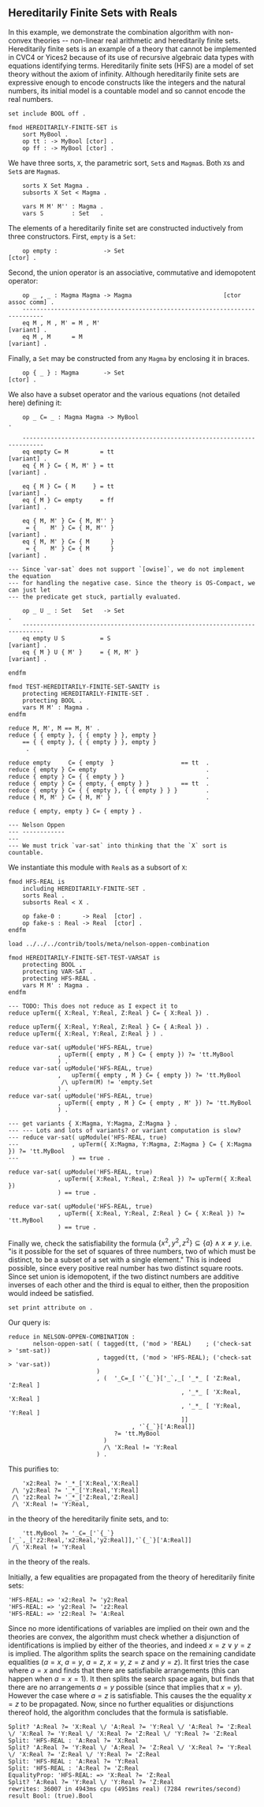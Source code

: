Hereditarily Finite Sets with Reals
-----------------------------------

In this example, we demonstrate the combination algorithm with non-convex theories -- non-linear
real arithmetic and hereditarily finite sets. Hereditarily finite sets is an example of a theory
that cannot be implemented in CVC4 or Yices2 because of its use of recursive algebraic data types with
equations identifying terms. Hereditarily finite sets (HFS) are a model of set theory without
the axiom of infinity. Although hereditarily finite sets are expressive enough to encode constructs
like the integers and the natural numbers, its initial model is a countable model and so cannot encode the real
numbers.

```test
set include BOOL off .

fmod HEREDITARILY-FINITE-SET is
    sort MyBool .
    op tt : -> MyBool [ctor] .
    op ff : -> MyBool [ctor] .
```

We have three sorts, `X`, the parametric sort, `Set`s and `Magma`s.
Both `X`s and `Set`s are `Magma`s.

``` {.test .njr-thesis}
    sorts X Set Magma .
    subsorts X Set < Magma .
```

```test
    vars M M' M'' : Magma .
    vars S        : Set   .
```

The elements of a hereditarily finite set are constructed inductively from three constructors.
First, `empty` is a `Set`:

``` {.test .njr-thesis}
    op empty :             -> Set                                       [ctor] .
```

Second, the union operator is an associative, commutative and idemopotent operator:

``` {.test .njr-thesis}
    op _ , _ : Magma Magma -> Magma                          [ctor assoc comm] .
    ----------------------------------------------------------------------------
    eq M , M , M' = M , M'                                           [variant] .
    eq M , M      = M                                                [variant] .
```

Finally, a `Set` may be constructed from any `Magma` by enclosing it in braces.

``` {.test .njr-thesis}
    op { _ } : Magma       -> Set                                       [ctor] .
```

We also have a subset operator and the various equations (not detailed here) defining it:

``` {.test .njr-thesis}
    op _ C= _ : Magma Magma -> MyBool                                          .
```

```test
    ----------------------------------------------------------------------------
    eq empty C= M         = tt                                       [variant] .
    eq { M } C= { M, M' } = tt                                       [variant] .

    eq { M } C= { M     } = tt                                       [variant] .
    eq { M } C= empty     = ff                                       [variant] .

    eq { M, M' } C= { M, M'' }
     = {    M' } C= { M, M'' }                                       [variant] .
    eq { M, M' } C= { M      }
     = {    M' } C= { M      }                                       [variant] .

--- Since `var-sat` does not support `[owise]`, we do not implement the equation
--- for handling the negative case. Since the theory is OS-Compact, we can just let
--- the predicate get stuck, partially evaluated.

    op _ U _ : Set   Set   -> Set                                              .
    ----------------------------------------------------------------------------
    eq empty U S          = S                                        [variant] .
    eq { M } U { M' }     = { M, M' }                                [variant] .
```

```test
endfm

```

```test
fmod TEST-HEREDITARILY-FINITE-SET-SANITY is
    protecting HEREDITARILY-FINITE-SET .
    protecting BOOL .
    vars M M' : Magma .
endfm

reduce M, M', M == M, M' .
reduce { { empty }, { { empty } }, empty }
    == { { empty }, { { empty } }, empty }
     .

reduce empty     C= { empty  }                   == tt  .
reduce { empty } C= empty                               .
reduce { empty } C= { { empty } }                       .
reduce { empty } C= { empty, { empty } }         == tt  .
reduce { empty } C= { { empty }, { { empty } } }        .
reduce { M, M' } C= { M, M' }                           .

reduce { empty, empty } C= { empty } .

--- Nelson Oppen
--- ------------
---
--- We must trick `var-sat` into thinking that the `X` sort is countable.
```

We instantiate this module  with `Real`s as a subsort of `X`:

``` {.test .njr-thesis}
fmod HFS-REAL is
    including HEREDITARILY-FINITE-SET .
    sorts Real .
    subsorts Real < X .

    op fake-0 :      -> Real  [ctor] .
    op fake-s : Real -> Real  [ctor] .
endfm
```

```test
load ../../../contrib/tools/meta/nelson-oppen-combination

fmod HEREDITARILY-FINITE-SET-TEST-VARSAT is
    protecting BOOL .
    protecting VAR-SAT .
    protecting HFS-REAL .
    vars M M' : Magma .
endfm

--- TODO: This does not reduce as I expect it to
reduce upTerm({ X:Real, Y:Real, Z:Real } C= { X:Real }) .

reduce upTerm({ X:Real, Y:Real, Z:Real } C= { A:Real }) .
reduce upTerm({ X:Real, Y:Real, Z:Real } ) .

reduce var-sat( upModule('HFS-REAL, true)
              , upTerm({ empty , M } C= { empty }) ?= 'tt.MyBool
              ) .
reduce var-sat( upModule('HFS-REAL, true)
              ,   upTerm({ empty , M } C= { empty }) ?= 'tt.MyBool
               /\ upTerm(M) != 'empty.Set
              ) .
reduce var-sat( upModule('HFS-REAL, true)
              , upTerm({ empty , M } C= { empty , M' }) ?= 'tt.MyBool
              ) .

--- get variants { X:Magma, Y:Magma, Z:Magma } .
--- --- Lots and lots of variants? or variant computation is slow?
--- reduce var-sat( upModule('HFS-REAL, true)
---               , upTerm({ X:Magma, Y:Magma, Z:Magma } C= { X:Magma }) ?= 'tt.MyBool
---               ) == true .

reduce var-sat( upModule('HFS-REAL, true)
              , upTerm({ X:Real, Y:Real, Z:Real }) ?= upTerm({ X:Real })
              ) == true .

reduce var-sat( upModule('HFS-REAL, true)
              , upTerm({ X:Real, Y:Real, Z:Real } C= { X:Real }) ?= 'tt.MyBool
              ) == true .
```

Finally we, check the satisfiability the formula $\{ x^2 , y^2, z^2 \} \subseteq \{ a \} \land x \ne y$. i.e. "is
it possible for the set of squares of three numbers, two of which must be distinct, to be a
subset of a set with a single element." This is indeed possible, since every positive real number
has two distinct square roots. Since set union is idemopotent, if the two distinct numbers are
additive inverses of each other and the third is equal to either, then the proposition would indeed
be satisfied.

```test
set print attribute on .
```

Our query is:

``` {.test .njr-thesis}
reduce in NELSON-OPPEN-COMBINATION :
       nelson-oppen-sat( ( tagged(tt, ('mod > 'REAL)    ; ('check-sat > 'smt-sat))
                         , tagged(tt, ('mod > 'HFS-REAL); ('check-sat > 'var-sat))
                         )
                         , (  '_C=_[ '`{_`}['_`,_[ '_*_ [ 'Z:Real, 'Z:Real ]
                                                 , '_*_ [ 'X:Real, 'X:Real ]
                                                 , '_*_ [ 'Y:Real, 'Y:Real ]
                                                 ]]
                                   , '`{_`}['A:Real]]
                              ?= 'tt.MyBool
                           )
                           /\ 'X:Real != 'Y:Real
                         ) .
```

This purifies to:

```njr-thesis
    'x2:Real ?= '_*_['X:Real,'X:Real] 
 /\ 'y2:Real ?= '_*_['Y:Real,'Y:Real] 
 /\ 'z2:Real ?= '_*_['Z:Real,'Z:Real] 
 /\ 'X:Real != 'Y:Real,
``` 

in the theory of the hereditarily finite sets, and to:

```njr-thesis
    'tt.MyBool ?= '_C=_['`{_`}['_`,_['z2:Real,'x2:Real,'y2:Real]],'`{_`}['A:Real]] 
 /\ 'X:Real != 'Y:Real

```

in the theory of the reals.

Initially, a few equalities are propagated from the theory of hereditarily finite sets:

```njr-thesis
'HFS-REAL: => 'x2:Real ?= 'y2:Real
'HFS-REAL: => 'y2:Real ?= 'z2:Real
'HFS-REAL: => 'z2:Real ?= 'A:Real
```

Since no more identifications of variables are implied on their own and the theories are convex, the
algorithm must check whether a disjunction of identifications is implied by either of the theories,
and indeed $x = z \lor y = z$ is implied. The algorithm splits the search space on the remaining
candidate equalities ($a = x$, $a = y$, $a = z$, $x = y$, $z = z$ and $y = z$). It first tries the
case where $a = x$ and finds that there are satisfiabile arrangements (this can happen when
$a = x = 1$). It then splits the search space again, but finds that there are no arrangements
$a = y$ possible (since that implies that $x = y$). However the case where $a = z$ is satisfiable.
This causes the the equality $x = z$ to be propagated. Now, since no further equalities or
disjunctions thereof hold, the algorithm concludes that the formula is satisfiable.

```
Split? 'A:Real ?= 'X:Real \/ 'A:Real ?= 'Y:Real \/ 'A:Real ?= 'Z:Real \/ 'X:Real ?= 'Y:Real \/ 'X:Real ?= 'Z:Real \/ 'Y:Real ?= 'Z:Real
Split: 'HFS-REAL : 'A:Real ?= 'X:Real
Split? 'A:Real ?= 'Y:Real \/ 'A:Real ?= 'Z:Real \/ 'X:Real ?= 'Y:Real \/ 'X:Real ?= 'Z:Real \/ 'Y:Real ?= 'Z:Real
Split: 'HFS-REAL : 'A:Real ?= 'Y:Real
Split: 'HFS-REAL : 'A:Real ?= 'Z:Real
EqualityProp: 'HFS-REAL: => 'X:Real ?= 'Z:Real
Split? 'A:Real ?= 'Y:Real \/ 'Y:Real ?= 'Z:Real
rewrites: 36007 in 4943ms cpu (4951ms real) (7284 rewrites/second)
result Bool: (true).Bool
```
